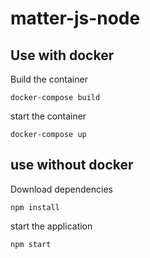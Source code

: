 # matter-js-node

## Use with docker


Build the container
```
docker-compose build
```

start the container
```
docker-compose up
```

## use without docker

Download dependencies
```
npm install
```
start the application
```
npm start
```
